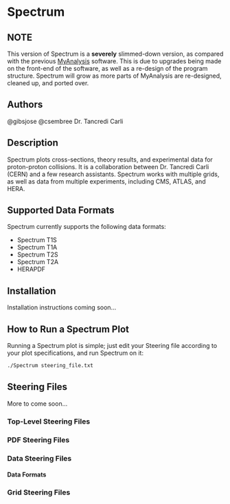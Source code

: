 # Spectrum

## NOTE
This version of Spectrum is a **severely** slimmed-down version, as compared with the previous [MyAnalysis](www.github.com/gibsjose/MyAnalysis.git) software. This is due to upgrades being made on the front-end of the software, as well as a re-design of the program structure. Spectrum will grow as more parts of MyAnalysis are re-designed, cleaned up, and ported over.
 
## Authors
@gibsjose @csembree Dr. Tancredi Carli

## Description
Spectrum plots cross-sections, theory results, and experimental data for proton-proton collisions. It is a collaboration between Dr. Tancredi Carli (CERN) and a few research assistants. Spectrum works with multiple grids, as well as data from multiple experiments, including CMS, ATLAS, and HERA.

## Supported Data Formats
Spectrum currently supports the following data formats:
* Spectrum T1S
* Spectrum T1A
* Spectrum T2S
* Spectrum T2A
* HERAPDF

## Installation 
Installation instructions coming soon...

## How to Run a Spectrum Plot
Running a Spectrum plot is simple; just edit your Steering file according to your plot specifications, and run Spectrum on it:

```bash
./Spectrum steering_file.txt
```

## Steering Files
More to come soon...

### Top-Level Steering Files

### PDF Steering Files

### Data Steering Files
#### Data Formats

### Grid Steering Files
